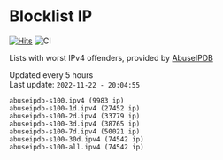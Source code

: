 # Blocklist IP

[![Hits](https://hits.seeyoufarm.com/api/count/incr/badge.svg?url=https%3A%2F%2Fgithub.com%2Fborestad%2Fblocklist-ip%2F&count_bg=%2379C83D&title_bg=%23555555&icon=&icon_color=%23E7E7E7&title=hits&edge_flat=false)](https://hits.seeyoufarm.com)  ![CI](https://img.shields.io/github/workflow/status/borestad/blocklist-ip/CI?style=flat-square)

Lists with worst IPv4 offenders, provided by [AbuseIPDB](https://www.abuseipdb.com/)

<!-- FOOTER-PLACEHOLDER -->
Updated every 5 hours<br>
Last update: `2022-11-22 - 20:04:55`
```
abuseipdb-s100.ipv4 (9983 ip)
abuseipdb-s100-1d.ipv4 (27452 ip)
abuseipdb-s100-2d.ipv4 (33779 ip)
abuseipdb-s100-3d.ipv4 (38765 ip)
abuseipdb-s100-7d.ipv4 (50021 ip)
abuseipdb-s100-30d.ipv4 (74542 ip)
abuseipdb-s100-all.ipv4 (74542 ip)
```

